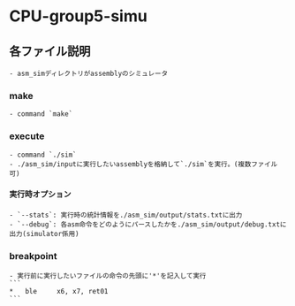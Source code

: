 # CPU-group5-simu

## 各ファイル説明
    - asm_simディレクトリがassemblyのシミュレータ

### make
    - command `make`
    
### execute
    - command `./sim`
    - ./asm_sim/inputに実行したいassemblyを格納して`./sim`を実行。(複数ファイル可)

#### 実行時オプション
    - `--stats`: 実行時の統計情報を./asm_sim/output/stats.txtに出力
    - `--debug`: 各asm命令をどのようにパースしたかを./asm_sim/output/debug.txtに出力(simulator係用)

### breakpoint
    - 実行前に実行したいファイルの命令の先頭に'*'を記入して実行
    ```
    *	ble		x6, x7, ret01
    ``` 
